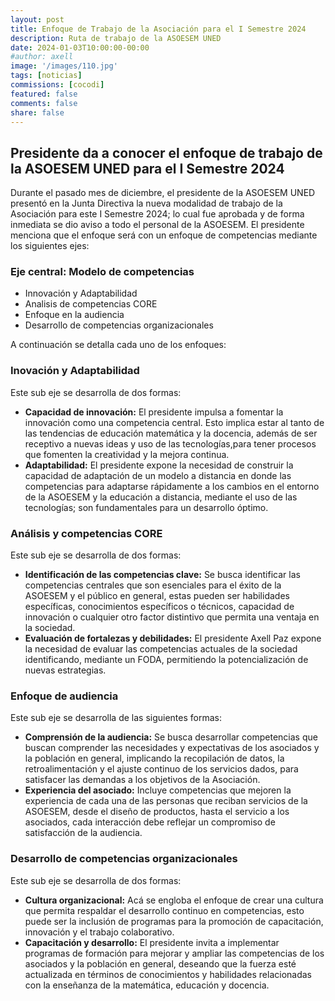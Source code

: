 ```yaml
---
layout: post
title: Enfoque de Trabajo de la Asociación para el I Semestre 2024
description: Ruta de trabajo de la ASOESEM UNED
date: 2024-01-03T10:00:00-00:00
#author: axell
image: '/images/110.jpg'
tags: [noticias]
commissions: [cocodi]
featured: false
comments: false
share: false
---
```

## Presidente da a conocer el enfoque de trabajo de la ASOESEM UNED para el I Semestre 2024
Durante el pasado mes de diciembre, el presidente de la ASOESEM UNED presentó en la Junta Directiva la nueva modalidad de trabajo de la Asociación para este I Semestre 2024; lo cual fue aprobada y de forma inmediata se dio aviso a todo el personal de la ASOESEM. 
El presidente menciona que el enfoque será con un enfoque de competencias mediante los siguientes ejes:

### Eje central: Modelo de competencias
- Innovación y Adaptabilidad
- Analisis de competencias CORE
- Enfoque en la audiencia
- Desarrollo de competencias organizacionales
  
A continuación se detalla cada uno de los enfoques:

### Inovación y Adaptabilidad
Este sub eje se desarrolla de dos formas:
- **Capacidad de innovación:** El presidente impulsa a fomentar la innovación como una competencia central. Esto implica estar al tanto de las tendencias de educación matemática y la docencia, además de ser receptivo a nuevas ideas y uso de las tecnologías,para tener procesos que fomenten la creatividad y la mejora continua.
- **Adaptabilidad:** El presidente expone la necesidad de construir la capacidad de adaptación de un modelo a distancia en donde las competencias para adaptarse rápidamente a los cambios en el entorno de la ASOESEM y la educación a distancia, mediante el uso de las tecnologías; son fundamentales para un desarrollo óptimo.

### Análisis y competencias CORE
Este sub eje se desarrolla de dos formas:
- **Identificación de las competencias clave:** Se busca identificar las competencias centrales que son esenciales para el éxito de la ASOESEM y el público en general, estas pueden ser habilidades específicas, conocimientos específicos o técnicos, capacidad de innovación o cualquier otro factor distintivo que permita una ventaja en la sociedad.
- **Evaluación de fortalezas y debilidades:** El presidente Axell Paz expone la necesidad de evaluar las competencias actuales de la sociedad identificando, mediante un FODA, permitiendo la potencialización de nuevas estrategias.

### Enfoque de audiencia
Este sub eje se desarrolla de las siguientes formas:
- **Comprensión de la audiencia:** Se busca desarrollar competencias que buscan comprender las necesidades y expectativas de los asociados y la población en general, implicando la recopilación de datos, la retroalimentación y el ajuste continuo de los servicios dados, para satisfacer las demandas a los objetivos de la Asociación.
- **Experiencia del asociado:** Incluye competencias que mejoren la experiencia de cada una de las personas que reciban servicios de la ASOESEM, desde el diseño de productos, hasta el servicio a los asociados, cada interacción debe reflejar un compromiso de satisfacción de la audiencia.

### Desarrollo de competencias organizacionales
Este sub eje se desarrolla de dos formas:
- **Cultura organizacional:** Acá se engloba el enfoque de crear una cultura que permita respaldar el desarrollo continuo en competencias, esto puede ser la inclusión de programas para la promoción de capacitación, innovación y el trabajo colaborativo.
- **Capacitación y desarrollo:** El presidente invita a implementar programas de formación para mejorar y ampliar las competencias de los asociados y la población en general, deseando que la fuerza esté actualizada en términos de conocimientos y habilidades relacionadas con la enseñanza de la matemática, educación y docencia.
